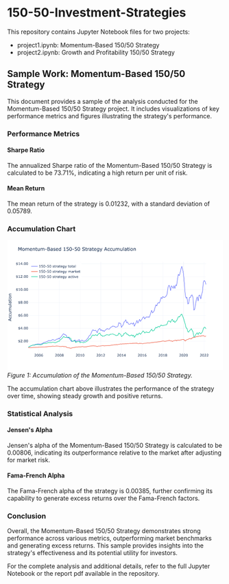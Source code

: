 # 150-50-Investment-Strategies

This repository contains Jupyter Notebook files for two projects:

- project1.ipynb: Momentum-Based 150/50 Strategy
- project2.ipynb: Growth and Profitability 150/50 Strategy

## Sample Work: Momentum-Based 150/50 Strategy

This document provides a sample of the analysis conducted for the Momentum-Based 150/50 Strategy project. It includes visualizations of key performance metrics and figures illustrating the strategy's performance.

### Performance Metrics

#### Sharpe Ratio
The annualized Sharpe ratio of the Momentum-Based 150/50 Strategy is calculated to be 73.71%, indicating a high return per unit of risk.

#### Mean Return
The mean return of the strategy is 0.01232, with a standard deviation of 0.05789.

### Accumulation Chart
![Accumulation Chart](fig/mb_accum.png)
*Figure 1: Accumulation of the Momentum-Based 150/50 Strategy.*

The accumulation chart above illustrates the performance of the strategy over time, showing steady growth and positive returns.

### Statistical Analysis

#### Jensen's Alpha
Jensen's alpha of the Momentum-Based 150/50 Strategy is calculated to be 0.00806, indicating its outperformance relative to the market after adjusting for market risk.

#### Fama-French Alpha
The Fama-French alpha of the strategy is 0.00385, further confirming its capability to generate excess returns over the Fama-French factors.

### Conclusion
Overall, the Momentum-Based 150/50 Strategy demonstrates strong performance across various metrics, outperforming market benchmarks and generating excess returns. This sample provides insights into the strategy's effectiveness and its potential utility for investors.

For the complete analysis and additional details, refer to the full Jupyter Notebook or the report pdf available in the repository.

